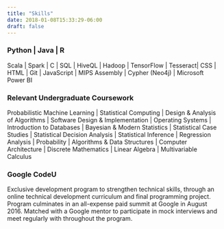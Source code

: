 ```yaml
---
title: "Skills"
date: 2018-01-08T15:33:29-06:00
draft: false
---
```


### Python | Java | R
Scala | Spark | C | SQL | HiveQL | Hadoop | TensorFlow | Tesseract| CSS | HTML | Git | JavaScript | MIPS Assembly | Cypher (Neo4j) | Microsoft Power BI

### Relevant Undergraduate Coursework
Probabilistic Machine Learning | Statistical Computing | Design & Analysis of Algorithms | Software Design & Implementation | Operating Systems | Introduction to Databases | Bayesian & Modern Statistics | Statistical Case Studies | Statistical Decision Analysis | Statistical Inference | Regression Analysis | Probability | Algorithms & Data Structures | Computer Architecture | Discrete Mathematics | Linear Algebra | Multivariable Calculus

### Google CodeU
Exclusive development program to strengthen technical skills, through an online technical development curriculum and final programming project. Program culminates in an all-expense paid summit at Google in August 2016. Matched with a Google mentor to participate in mock interviews and meet regularly with throughout the program. 
